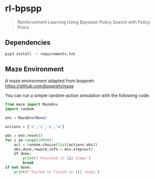# rl-bpspp

> Reinforcement Learning Using Bayesian Policy Search with Policy Priors


## Dependencies

```bash
pip3 install -r requirements.txt

```

## Maze Environment

A maze environment adapted from boppreh: https://github.com/boppreh/maze

You can run a simple random-action simulation with the following code:

```python
from maze import MazeEnv
import random

env = MazeEnv(None)

actions = {'n','s','e','w'}

obs = env.reset()
for i in range(10000):
    act = random.choice(list(actions-obs))
    obs,done,reward,info = env.step(act)
    if done:
        print(f'Finished in {i} steps')
        break
if not done:
    print(f'Failed to finish in {i} steps')
```
